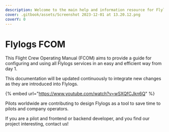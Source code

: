 ```yaml
---
description: Welcome to the main help and information resource for Flylogs.
cover: .gitbook/assets/Screenshot 2023-12-01 at 13.20.12.png
coverY: 0
---
```


# Flylogs FCOM

This Flight Crew Operating Manual (FCOM) aims to provide a guide for configuring and using all Flylogs services in an easy and efficient way from day 1.

This documentation will be updated continuously to integrate new changes as they are introduced into Flylogs.



{% embed url="https://www.youtube.com/watch?v=wSXQfCJkn6Q" %}

Pilots worldwide are contributing to design Flylogs as a tool to save time to  pilots and company operators.

If you are a pilot and frontend or backend developer, and you find our project interesting, contact us!



